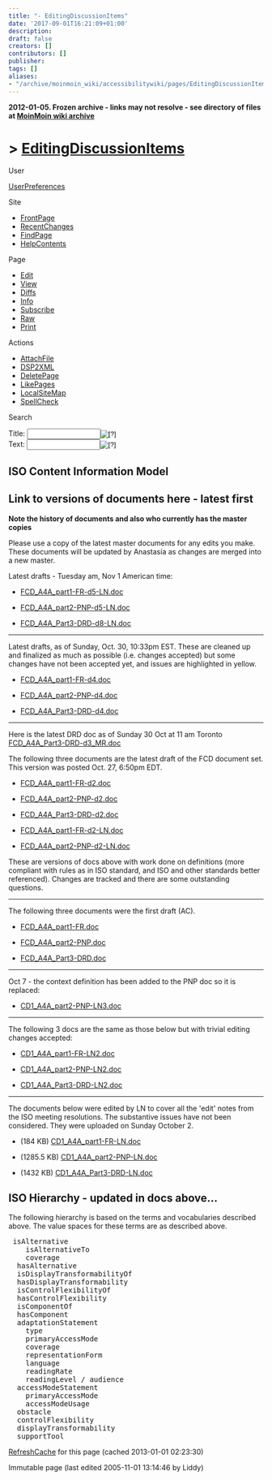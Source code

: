 ```yaml
---
title: "- EditingDiscussionItems"
date: '2017-09-01T16:21:09+01:00'
description: 
draft: false
creators: []
contributors: []
publisher: 
tags: []
aliases:
- "/archive/moinmoin_wiki/accessibilitywiki/pages/EditingDiscussionItems.html"
---
```


**2012-01-05. Frozen archive - links may not resolve - see directory of files at [MoinMoin wiki archive](/moinmoin-wiki-archive/)**

# > [EditingDiscussionItems](http://dublincore.org/accessibilitywiki/EditingDiscussionItems?action=fullsearch&value=EditingDiscussionItems&literal=1&case=1&context=40 "Click here to do a full-text search for this title")

User

 [UserPreferences](http://dublincore.org/accessibilitywiki/UserPreferences)
  

Site

- [FrontPage](http://dublincore.org/accessibilitywiki/FrontPage)
- [RecentChanges](http://dublincore.org/accessibilitywiki/RecentChanges)
- [FindPage](http://dublincore.org/accessibilitywiki/FindPage)
- [HelpContents](http://dublincore.org/accessibilitywiki/HelpContents)

Page

- [Edit](http://dublincore.org/accessibilitywiki/EditingDiscussionItems?action=edit "Edit")
- [View](http://dublincore.org/accessibilitywiki/EditingDiscussionItems "View")
- [Diffs](http://dublincore.org/accessibilitywiki/EditingDiscussionItems?action=diff "Diffs")
- [Info](http://dublincore.org/accessibilitywiki/EditingDiscussionItems?action=info "Info")
- [Subscribe](http://dublincore.org/accessibilitywiki/EditingDiscussionItems?action=subscribe "Subscribe")
- [Raw](http://dublincore.org/accessibilitywiki/EditingDiscussionItems?action=raw "Raw")
- [Print](http://dublincore.org/accessibilitywiki/EditingDiscussionItems?action=print "Print")

Actions

- [AttachFile](http://dublincore.org/accessibilitywiki/EditingDiscussionItems?action=AttachFile)
- [DSP2XML](http://dublincore.org/accessibilitywiki/EditingDiscussionItems?action=DSP2XML)
- [DeletePage](http://dublincore.org/accessibilitywiki/EditingDiscussionItems?action=DeletePage)
- [LikePages](http://dublincore.org/accessibilitywiki/EditingDiscussionItems?action=LikePages)
- [LocalSiteMap](http://dublincore.org/accessibilitywiki/EditingDiscussionItems?action=LocalSiteMap)
- [SpellCheck](http://dublincore.org/accessibilitywiki/EditingDiscussionItems?action=SpellCheck)

Search

<form method="POST" action="/accessibilitywiki/EditingDiscussionItems">
<p>
<input name="action" value="inlinesearch" type="hidden">
<input name="context" value="40" type="hidden">
Title: <input name="text_title" size="15" maxlength="50" type="text"><input src="EditingDiscussionItems_files/moin-search.png" name="button_title" alt="[?]" type="image"><br>Text: <input name="text_full" size="15" maxlength="50" type="text"><input src="EditingDiscussionItems_files/moin-search.png" name="button_full" alt="[?]" type="image">
</p>
</form>

## ISO Content Information Model

## Link to versions of documents here - latest first
**Note the history of documents and also who currently has the master copies** 

Please use a copy of the latest master documents for any edits you make. These documents will be updated by Anastasia as changes are merged into a new master.

Latest drafts - Tuesday am, Nov 1 American time:

- [FCD\_A4A\_part1-FR-d5-LN.doc](http://dublincore.org/accessibilitywiki/EditingDiscussionItems?action=AttachFile&do=get&target=FCD_A4A_part1-FR-d5-LN.doc)

- [FCD\_A4A\_part2-PNP-d5-LN.doc](http://dublincore.org/accessibilitywiki/EditingDiscussionItems?action=AttachFile&do=get&target=FCD_A4A_part2-PNP-d5-LN.doc)

- [FCD\_A4A\_Part3-DRD-d8-LN.doc](http://dublincore.org/accessibilitywiki/EditingDiscussionItems?action=AttachFile&do=get&target=FCD_A4A_Part3-DRD-d8-LN.doc)

* * *

Latest drafts, as of Sunday, Oct. 30, 10:33pm EST. These are cleaned up and finalized as much as possible (i.e. changes accepted) but some changes have not been accepted yet, and issues are highlighted in yellow.

- [FCD\_A4A\_part1-FR-d4.doc](http://dublincore.org/accessibilitywiki/EditingDiscussionItems?action=AttachFile&do=get&target=FCD_A4A_part1-FR-d4.doc)

- [FCD\_A4A\_part2-PNP-d4.doc](http://dublincore.org/accessibilitywiki/EditingDiscussionItems?action=AttachFile&do=get&target=FCD_A4A_part2-PNP-d4.doc)

- [FCD\_A4A\_Part3-DRD-d4.doc](http://dublincore.org/accessibilitywiki/EditingDiscussionItems?action=AttachFile&do=get&target=FCD_A4A_Part3-DRD-d4.doc)

* * *

Here is the latest DRD doc as of Sunday 30 Oct at 11 am Toronto [FCD\_A4A\_Part3-DRD-d3\_MR.doc](http://dublincore.org/accessibilitywiki/EditingDiscussionItems?action=AttachFile&do=get&target=FCD_A4A_Part3-DRD-d3_MR.doc)

The following three documents are the latest draft of the FCD document set. This version was posted Oct. 27, 6:50pm EDT.

- [FCD\_A4A\_part1-FR-d2.doc](http://dublincore.org/accessibilitywiki/EditingDiscussionItems?action=AttachFile&do=get&target=FCD_A4A_part1-FR-d2.doc)

- [FCD\_A4A\_part2-PNP-d2.doc](http://dublincore.org/accessibilitywiki/EditingDiscussionItems?action=AttachFile&do=get&target=FCD_A4A_part2-PNP-d2.doc)

- [FCD\_A4A\_Part3-DRD-d2.doc](http://dublincore.org/accessibilitywiki/EditingDiscussionItems?action=AttachFile&do=get&target=FCD_A4A_Part3-DRD-d2.doc)

- [FCD\_A4A\_part1-FR-d2-LN.doc](http://dublincore.org/accessibilitywiki/EditingDiscussionItems?action=AttachFile&do=get&target=FCD_A4A_part1-FR-d2-LN.doc)

- [FCD\_A4A\_part2-PNP-d2-LN.doc](http://dublincore.org/accessibilitywiki/EditingDiscussionItems?action=AttachFile&do=get&target=FCD_A4A_part2-PNP-d2-LN.doc)

These are versions of docs above with work done on definitions (more compliant with rules as in ISO standard, and ISO and other standards better referenced). Changes are tracked and there are some outstanding questions.

* * *

The following three documents were the first draft (AC).

- [FCD\_A4A\_part1-FR.doc](http://dublincore.org/accessibilitywiki/EditingDiscussionItems?action=AttachFile&do=get&target=FCD_A4A_part1-FR.doc)

- [FCD\_A4A\_part2-PNP.doc](http://dublincore.org/accessibilitywiki/EditingDiscussionItems?action=AttachFile&do=get&target=FCD_A4A_part2-PNP.doc)

- [FCD\_A4A\_Part3-DRD.doc](http://dublincore.org/accessibilitywiki/EditingDiscussionItems?action=AttachFile&do=get&target=FCD_A4A_Part3-DRD.doc)

* * *

Oct 7 - the context definition has been added to the PNP doc so it is replaced:

- [CD1\_A4A\_part2-PNP-LN3.doc](http://dublincore.org/accessibilitywiki/EditingDiscussionItems?action=AttachFile&do=get&target=CD1_A4A_part2-PNP-LN3.doc)

* * *

The following 3 docs are the same as those below but with trivial editing changes accepted:

- [CD1\_A4A\_part1-FR-LN2.doc](http://dublincore.org/accessibilitywiki/EditingDiscussionItems?action=AttachFile&do=get&target=CD1_A4A_part1-FR-LN2.doc)

- [CD1\_A4A\_part2-PNP-LN2.doc](http://dublincore.org/accessibilitywiki/EditingDiscussionItems?action=AttachFile&do=get&target=CD1_A4A_part2-PNP-LN2.doc)

- [CD1\_A4A\_Part3-DRD-LN2.doc](http://dublincore.org/accessibilitywiki/EditingDiscussionItems?action=AttachFile&do=get&target=CD1_A4A_Part3-DRD-LN2.doc)

* * *

The documents below were edited by LN to cover all the 'edit' notes from the ISO meeting resolutions. The substantive issues have not been considered. They were uploaded on Sunday October 2.

- (184 KB) [CD1\_A4A\_part1-FR-LN.doc](http://dublincore.org/accessibilitywiki/EditingDiscussionItems?action=AttachFile&do=get&target=CD1_A4A_part1-FR-LN.doc)

- (1285.5 KB) [CD1\_A4A\_part2-PNP-LN.doc](http://dublincore.org/accessibilitywiki/EditingDiscussionItems?action=AttachFile&do=get&target=CD1_A4A_part2-PNP-LN.doc)

- (1432 KB) [CD1\_A4A\_Part3-DRD-LN.doc](http://dublincore.org/accessibilitywiki/EditingDiscussionItems?action=AttachFile&do=get&target=CD1_A4A_Part3-DRD-LN.doc)

## ISO Hierarchy - updated in docs above...

The following hierarchy is based on the terms and vocabularies described above. The value spaces for these terms are as described above.

<pre> isAlternative
    isAlternativeTo
    coverage
  hasAlternative
  isDisplayTransformabilityOf
  hasDisplayTransformability
  isControlFlexibilityOf
  hasControlFlexibility
  isComponentOf
  hasComponent
  adaptationStatement
    type
    primaryAccessMode
    coverage
    representationForm
    language
    readingRate
    readingLevel / audience
  accessModeStatement
    primaryAccessMode
    accessModeUsage
  obstacle
  controlFlexibility
  displayTransformability
  supportTool
</pre>

 [RefreshCache](http://dublincore.org/accessibilitywiki/EditingDiscussionItems?action=refresh&arena=Page.py&key=EditingDiscussionItems.text_html) for this page (cached 2013-01-01 02:23:30)  

Immutable page (last edited 2005-11-01 13:14:46 by Liddy)

